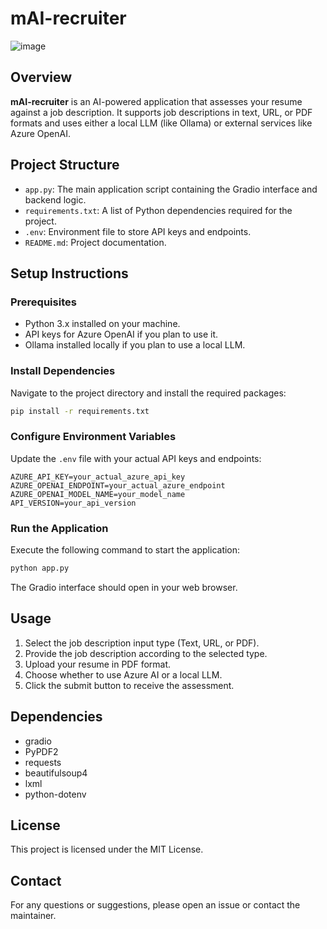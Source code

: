 # mAI-recruiter
![image](https://github.com/user-attachments/assets/e8cfbed7-47f5-4a65-afe9-d268fdb12d9e)

## Overview
**mAI-recruiter** is an AI-powered application that assesses your resume against a job description. It supports job descriptions in text, URL, or PDF formats and uses either a local LLM (like Ollama) or external services like Azure OpenAI.

## Project Structure
- `app.py`: The main application script containing the Gradio interface and backend logic.
- `requirements.txt`: A list of Python dependencies required for the project.
- `.env`: Environment file to store API keys and endpoints.
- `README.md`: Project documentation.

## Setup Instructions

### Prerequisites
- Python 3.x installed on your machine.
- API keys for Azure OpenAI if you plan to use it.
- Ollama installed locally if you plan to use a local LLM.

### Install Dependencies
Navigate to the project directory and install the required packages:

```bash
pip install -r requirements.txt
```

### Configure Environment Variables
Update the `.env` file with your actual API keys and endpoints:

```
AZURE_API_KEY=your_actual_azure_api_key
AZURE_OPENAI_ENDPOINT=your_actual_azure_endpoint
AZURE_OPENAI_MODEL_NAME=your_model_name
API_VERSION=your_api_version
```

### Run the Application
Execute the following command to start the application:

```bash
python app.py
```

The Gradio interface should open in your web browser.

## Usage
1. Select the job description input type (Text, URL, or PDF).
2. Provide the job description according to the selected type.
3. Upload your resume in PDF format.
4. Choose whether to use Azure AI or a local LLM.
5. Click the submit button to receive the assessment.

## Dependencies
- gradio
- PyPDF2
- requests
- beautifulsoup4
- lxml
- python-dotenv

## License
This project is licensed under the MIT License.

## Contact
For any questions or suggestions, please open an issue or contact the maintainer.

